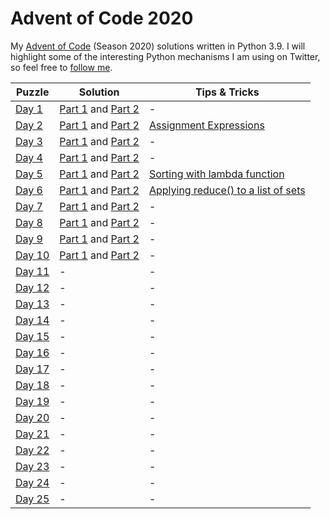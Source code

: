 # Advent of Code 2020
My [Advent of Code](https://adventofcode.com/2020) (Season 2020) solutions written in Python 3.9. I will highlight some of the interesting Python mechanisms I am using on Twitter, so feel free to [follow me](https://twitter.com/Dementophobia).

| Puzzle                                         | Solution                                                | Tips & Tricks                                                |
| ---------------------------------------------- | ------------------------------------------------------- | ------------------------------------------------------------ |
| [Day 1](https://adventofcode.com/2020/day/1)   | [Part 1](./2020_01_p1.py) and [Part 2](./2020_01_p2.py) | -                                                            |
| [Day 2](https://adventofcode.com/2020/day/2)   | [Part 1](./2020_02_p1.py) and [Part 2](./2020_02_p2.py) | [Assignment Expressions](https://twitter.com/Dementophobia/status/1334059861429149698) |
| [Day 3](https://adventofcode.com/2020/day/3)   | [Part 1](./2020_03_p1.py) and [Part 2](./2020_03_p2.py) | -                                                            |
| [Day 4](https://adventofcode.com/2020/day/4)   | [Part 1](./2020_04_p1.py) and [Part 2](./2020_04_p2.py) | -                                                            |
| [Day 5](https://adventofcode.com/2020/day/5)   | [Part 1](./2020_05_p1.py) and [Part 2](./2020_05_p2.py) | [Sorting with lambda function](https://twitter.com/Dementophobia/status/1335154845045694465) |
| [Day 6](https://adventofcode.com/2020/day/6)   | [Part 1](./2020_06_p1.py) and [Part 2](./2020_06_p2.py) | [Applying reduce() to a list of sets](https://twitter.com/Dementophobia/status/1335465741647220736) |
| [Day 7](https://adventofcode.com/2020/day/7)   | [Part 1](./2020_07_p1.py) and [Part 2](./2020_07_p2.py) | -                                                            |
| [Day 8](https://adventofcode.com/2020/day/8)   | [Part 1](./2020_08_p1.py) and [Part 2](./2020_08_p2.py) | -                                                            |
| [Day 9](https://adventofcode.com/2020/day/9)   | [Part 1](./2020_09_p1.py) and [Part 2](./2020_09_p2.py) | -                                                            |
| [Day 10](https://adventofcode.com/2020/day/10) | [Part 1](./2020_10_p1.py) and [Part 2](./2020_10_p2.py) | -                                                            |
| [Day 11](https://adventofcode.com/2020/day/11) | -                                                       | -                                                            |
| [Day 12](https://adventofcode.com/2020/day/12) | -                                                       | -                                                            |
| [Day 13](https://adventofcode.com/2020/day/13) | -                                                       | -                                                            |
| [Day 14](https://adventofcode.com/2020/day/14) | -                                                       | -                                                            |
| [Day 15](https://adventofcode.com/2020/day/15) | -                                                       | -                                                            |
| [Day 16](https://adventofcode.com/2020/day/16) | -                                                       | -                                                            |
| [Day 17](https://adventofcode.com/2020/day/17) | -                                                       | -                                                            |
| [Day 18](https://adventofcode.com/2020/day/18) | -                                                       | -                                                            |
| [Day 19](https://adventofcode.com/2020/day/19) | -                                                       | -                                                            |
| [Day 20](https://adventofcode.com/2020/day/20) | -                                                       | -                                                            |
| [Day 21](https://adventofcode.com/2020/day/21) | -                                                       | -                                                            |
| [Day 22](https://adventofcode.com/2020/day/22) | -                                                       | -                                                            |
| [Day 23](https://adventofcode.com/2020/day/23) | -                                                       | -                                                            |
| [Day 24](https://adventofcode.com/2020/day/24) | -                                                       | -                                                            |
| [Day 25](https://adventofcode.com/2020/day/25) | -                                                       | -                                                            |

